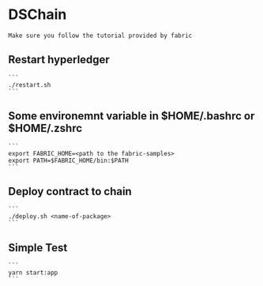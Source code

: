 # DSChain

    Make sure you follow the tutorial provided by fabric

## Restart hyperledger

    ```
    ./restart.sh
    ```

## Some environemnt variable in $HOME/.bashrc or $HOME/.zshrc

    ```
    export FABRIC_HOME=<path to the fabric-samples>
    export PATH=$FABRIC_HOME/bin:$PATH
    ```

## Deploy contract to chain

    ```
    ./deploy.sh <name-of-package>
    ```

## Simple Test

    ```
    yarn start:app
    ```
